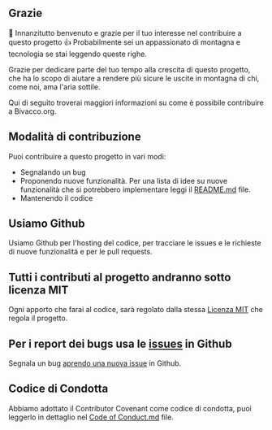 ## Grazie

👋 Innanzitutto benvenuto e grazie per il tuo interesse nel contribuire a questo progetto 👍
Probabilmente sei un appassionato di montagna e tecnologia se stai leggendo queste righe. 

Grazie per dedicare parte del tuo tempo alla crescita di questo progetto, che ha lo scopo di aiutare a rendere più sicure le uscite in montagna di chi, come noi, ama l'aria sottile.

Qui di seguito troverai maggiori informazioni su come è possibile contribuire a Bivacco.org.

## Modalità di contribuzione

Puoi contribuire a questo progetto in vari modi:

-   Segnalando un bug
-   Proponendo nuove funzionalità. Per una lista di idee su nuove funzionalità che si potrebbero implementare leggi il [README.md](/README.md) file.
-   Mantenendo il codice

## Usiamo Github
Usiamo Github per l'hosting del codice, per tracciare le issues e le richieste di nuove funzionalità e per le pull requests. 

## Tutti i contributi al progetto andranno sotto licenza MIT 

Ogni apporto che farai al codice, sarà regolato dalla stessa [Licenza MIT](http://choosealicense.com/licenses/mit/)  che regola il progetto.

## Per i report dei bugs usa le [issues](https://github.com/briandk/transcriptase-atom/issues) in Github


Segnala un bug [aprendo una nuova issue](https://gist.github.com/briandk/3d2e8b3ec8daf5a27a62) in Github.

## Codice di Condotta
Abbiamo adottato il Contributor Covenant come codice di condotta, puoi leggerlo in dettaglio nel [Code of Conduct.md](/Code_of_Conduct.md) file.